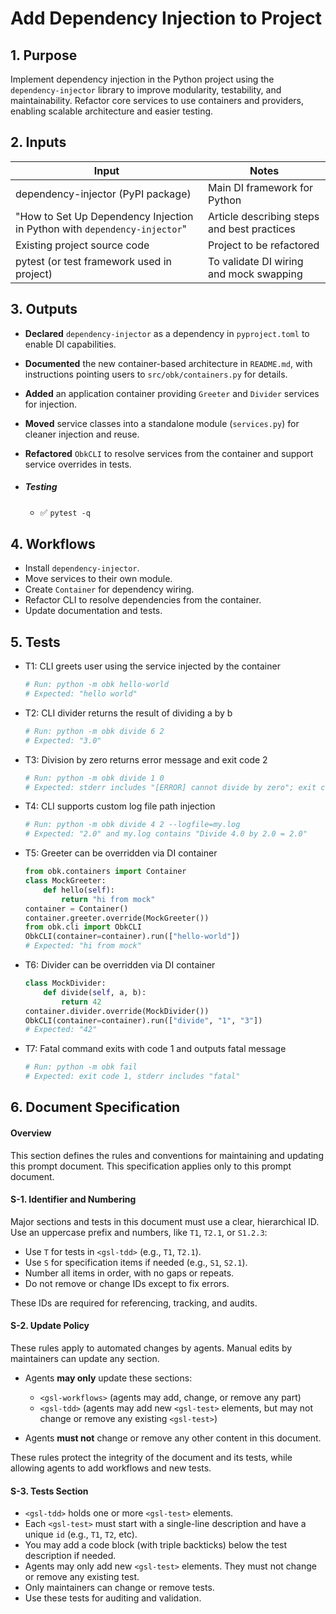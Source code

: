 <?xml version="1.0" encoding="UTF-8"?>
<gsl-prompt id="20250730T104022-0400">
<gsl-description>

<!--
Standardized GSL prompt and spec for OBK/Codex agent work.
- Fill in all sections as needed.
- Rules for agent/maintainer updates are in the Document Specification section.
- Agents may only update workflows and add new tests (see rules).
- Everything else is for maintainers.
-->
</gsl-description>
<gsl-header>

# Add Dependency Injection to Project

</gsl-header>
<gsl-block>

<gsl-purpose>

## 1. Purpose

Implement dependency injection in the Python project using the `dependency-injector` library to improve modularity, testability, and maintainability. Refactor core services to use containers and providers, enabling scalable architecture and easier testing.

</gsl-purpose>

<gsl-inputs>

## 2. Inputs

| Input                                         | Notes                                                        |
|-----------------------------------------------|--------------------------------------------------------------|
| dependency-injector (PyPI package)            | Main DI framework for Python                                 |
| "How to Set Up Dependency Injection in Python with `dependency-injector`" | Article describing steps and best practices                  |
| Existing project source code                  | Project to be refactored                                     |
| pytest (or test framework used in project)    | To validate DI wiring and mock swapping                      |

</gsl-inputs>

<gsl-outputs>

## 3. Outputs

* **Declared** `dependency-injector` as a dependency in `pyproject.toml` to enable DI capabilities.
    
* **Documented** the new container-based architecture in `README.md`, with instructions pointing users to `src/obk/containers.py` for details.
    
* **Added** an application container providing `Greeter` and `Divider` services for injection.
    
* **Moved** service classes into a standalone module (`services.py`) for cleaner injection and reuse.
    
* **Refactored** `ObkCLI` to resolve services from the container and support service overrides in tests.
    

- ##### Testing
        
    * ✅ `pytest -q`
        
</gsl-outputs>

<gsl-workflows>

## 4. Workflows

<!-- List main steps or processes required for the task. -->
- Install `dependency-injector`.
- Move services to their own module.
- Create `Container` for dependency wiring.
- Refactor CLI to resolve dependencies from the container.
- Update documentation and tests.

</gsl-workflows>

<gsl-tdd>
<gsl-description>

## 5. Tests
</gsl-description>
<gsl-test id="T1">

* T1: CLI greets user using the service injected by the container

  ```sh
  # Run: python -m obk hello-world
  # Expected: "hello world"
  ```

</gsl-test>
<gsl-test id="T2">

* T2: CLI divider returns the result of dividing a by b

  ```sh
  # Run: python -m obk divide 6 2
  # Expected: "3.0"
  ```

</gsl-test>

<gsl-test id="T3">

* T3: Division by zero returns error message and exit code 2

  ```sh
  # Run: python -m obk divide 1 0
  # Expected: stderr includes "[ERROR] cannot divide by zero"; exit code 2
  ```

</gsl-test>

<gsl-test id="T4">

* T4: CLI supports custom log file path injection

  ```sh
  # Run: python -m obk divide 4 2 --logfile=my.log
  # Expected: "2.0" and my.log contains "Divide 4.0 by 2.0 = 2.0"
  ```

</gsl-test>

<gsl-test id="T5">

* T5: Greeter can be overridden via DI container

  ```python
  from obk.containers import Container
  class MockGreeter:
      def hello(self):
          return "hi from mock"
  container = Container()
  container.greeter.override(MockGreeter())
  from obk.cli import ObkCLI
  ObkCLI(container=container).run(["hello-world"])
  # Expected: "hi from mock"
  ```

</gsl-test>

<gsl-test id="T6">

* T6: Divider can be overridden via DI container

  ```python
  class MockDivider:
      def divide(self, a, b):
          return 42
  container.divider.override(MockDivider())
  ObkCLI(container=container).run(["divide", "1", "3"])
  # Expected: "42"
  ```

</gsl-test>

<gsl-test id="T7">

* T7: Fatal command exits with code 1 and outputs fatal message

  ```sh
  # Run: python -m obk fail
  # Expected: exit code 1, stderr includes "fatal"
  ```

</gsl-test>


</gsl-tdd>

<gsl-document-spec>

## 6. Document Specification

#### Overview

This section defines the rules and conventions for maintaining and updating this prompt document.
This specification applies only to this prompt document.

#### S-1. Identifier and Numbering

Major sections and tests in this document must use a clear, hierarchical ID. Use an uppercase prefix and numbers, like `T1`, `T2.1`, or `S1.2.3`:

* Use `T` for tests in `<gsl-tdd>` (e.g., `T1`, `T2.1`).
* Use `S` for specification items if needed (e.g., `S1`, `S2.1`).
* Number all items in order, with no gaps or repeats.
* Do not remove or change IDs except to fix errors.

These IDs are required for referencing, tracking, and audits.

#### S-2. Update Policy

These rules apply to automated changes by agents. Manual edits by maintainers can update any section.

* Agents **may only** update these sections:

  * `<gsl-workflows>` (agents may add, change, or remove any part)
  * `<gsl-tdd>` (agents may add new `<gsl-test>` elements, but may not change or remove any existing `<gsl-test>`)
* Agents **must not** change or remove any other content in this document.

These rules protect the integrity of the document and its tests, while allowing agents to add workflows and new tests.

#### S-3. Tests Section

* `<gsl-tdd>` holds one or more `<gsl-test>` elements.
* Each `<gsl-test>` must start with a single-line description and have a unique `id` (e.g., `T1`, `T2`, etc).
* You may add a code block (with triple backticks) below the test description if needed.
* Agents may only add new `<gsl-test>` elements. They must not change or remove any existing test.
* Only maintainers can change or remove tests.
* Use these tests for auditing and validation.

</gsl-document-spec>
</gsl-block>
</gsl-prompt>



